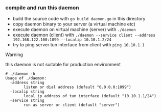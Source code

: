 

### compile and run this daemon

- build the source code with `go build daemon.go` in this directory  
- copy daemon binary to your server (a virtual machine etc)  
- execute daemon on virtual machine (server) with `./daemon`
- execute daemon (client) with `./daemon --service client --address 192.168.122.100:1099 --localip 10.10.1.2/24`
- try to ping server tun interface from client with `ping 10.10.1.1`


> [!WARNING]  
> this daemon is not suitable for production environment



```console
# ./daemon -h
Usage of ./daemon:
  -address string
    	listen or dial address (default "0.0.0.0:1099")
  -localip string
    	local ip address of tun interface (default "10.10.1.1/24")
  -service string
    	run as server or client (default "server")
```




